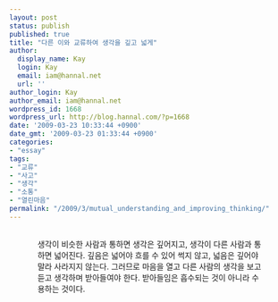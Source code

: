 ```yaml
---
layout: post
status: publish
published: true
title: "다른 이와 교류하여 생각을 깊고 넓게"
author:
  display_name: Kay
  login: Kay
  email: iam@hannal.net
  url: ''
author_login: Kay
author_email: iam@hannal.net
wordpress_id: 1668
wordpress_url: http://blog.hannal.com/?p=1668
date: '2009-03-23 10:33:44 +0900'
date_gmt: '2009-03-23 01:33:44 +0900'
categories:
- "essay"
tags:
- "교류"
- "사고"
- "생각"
- "소통"
- "열린마음"
permalink: "/2009/3/mutual_understanding_and_improving_thinking/"
---
```

<div style="margin: 30px auto 50px; width: 80%;">생각이 비슷한 사람과 통하면 생각은 깊어지고, 생각이 다른 사람과 통하면 넓어진다. 깊음은 넓어야 흐를 수 있어 썩지 않고, 넓음은 깊어야 말라 사라지지 않는다. 그러므로 마음을 열고 다른 사람의 생각을 보고 듣고 생각하며 받아들여야 한다. 받아들임은 흡수되는 것이 아니라 수용하는 것이다.</div>
